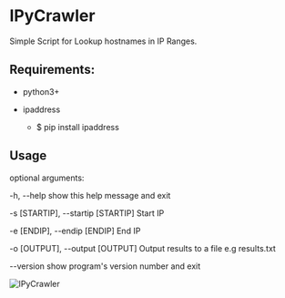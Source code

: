 # IPyCrawler

Simple Script for Lookup hostnames in IP Ranges.

## Requirements:

- python3+
- ipaddress
  
  * $ pip install ipaddress

## Usage

optional arguments:

  -h, --help            show this help message and exit
  
  -s [STARTIP], --startip [STARTIP] Start IP
  
  -e [ENDIP], --endip [ENDIP] End IP
  
  -o [OUTPUT], --output [OUTPUT] Output results to a file e.g results.txt
  
  --version             show program's version number and exit

![IPyCrawler](https://imgur.com/N2tHobe.jpg)
